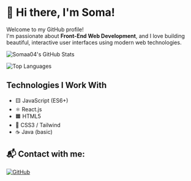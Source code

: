 # 👋 Hi there, I'm Soma!

Welcome to my GitHub profile!  
I'm passionate about **Front-End Web Development**, and I love building beautiful, interactive user interfaces using modern web technologies.



![Somaa04's GitHub Stats](https://github-readme-stats.vercel.app/api?username=Somaa04&show_icons=true&theme=radical)


  

![Top Languages](https://github-readme-stats.vercel.app/api/top-langs/?username=Somaa04&layout=compact&langs_count=6&theme=radical&hide=css,scss,tsql)



## Technologies I Work With

- 🟨 JavaScript (ES6+)
- ⚛️ React.js
- 🟧 HTML5
- 🎨 CSS3 / Tailwind 
- ☕ Java (basic)

## 📬 Contact with me:

[![GitHub](https://img.shields.io/badge/GitHub-100000?style=for-the-badge&logo=github&logoColor=white)](https://github.com/Somaa04)



